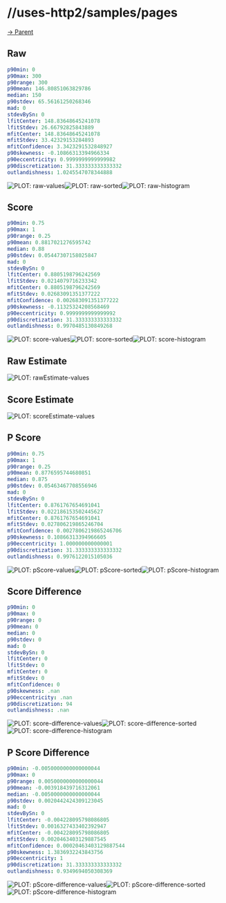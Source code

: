 
# //uses-http2/samples/pages

[→ Parent](../..)


## Raw


```yaml
p90min: 0
p90max: 300
p90range: 300
p90mean: 146.80851063829786
median: 150
p90stdev: 65.56161250268346
mad: 0
stdevBySn: 0
lfitCenter: 148.83648645241078
lfitStdev: 26.66792825843889
mfitCenter: 148.83648645241078
mfitStdev: 33.42329153284893
mfitConfidence: 3.3423291532848927
p90skewness: -0.10866313394966334
p90eccentricity: 0.9999999999999982
p90discretization: 31.333333333333332
outlandishness: 1.0245547078344888

```

![PLOT: raw-values](./raw/values.svg)![PLOT: raw-sorted](./raw/sorted.svg)![PLOT: raw-histogram](./raw/histogram.svg)
## Score


```yaml
p90min: 0.75
p90max: 1
p90range: 0.25
p90mean: 0.8817021276595742
median: 0.88
p90stdev: 0.05447307158025847
mad: 0
stdevBySn: 0
lfitCenter: 0.8805198796242569
lfitStdev: 0.0214079716233342
mfitCenter: 0.8805198796242569
mfitStdev: 0.02683091351377222
mfitConfidence: 0.002683091351377222
p90skewness: -0.11325324208568469
p90eccentricity: 0.9999999999999992
p90discretization: 31.333333333333332
outlandishness: 0.9970485130849268

```

![PLOT: score-values](./score/values.svg)![PLOT: score-sorted](./score/sorted.svg)![PLOT: score-histogram](./score/histogram.svg)
## Raw Estimate

![PLOT: rawEstimate-values](./rawEstimate/values.svg)
## Score Estimate

![PLOT: scoreEstimate-values](./scoreEstimate/values.svg)
## P Score


```yaml
p90min: 0.75
p90max: 1
p90range: 0.25
p90mean: 0.8776595744680851
median: 0.875
p90stdev: 0.05463467708556946
mad: 0
stdevBySn: 0
lfitCenter: 0.8761767654691041
lfitStdev: 0.022186153502445627
mfitCenter: 0.8761767654691041
mfitStdev: 0.027806219865246704
mfitConfidence: 0.0027806219865246706
p90skewness: 0.10866313394966605
p90eccentricity: 1.000000000000001
p90discretization: 31.333333333333332
outlandishness: 0.9976122015105036

```

![PLOT: pScore-values](./pScore/values.svg)![PLOT: pScore-sorted](./pScore/sorted.svg)![PLOT: pScore-histogram](./pScore/histogram.svg)
## Score Difference


```yaml
p90min: 0
p90max: 0
p90range: 0
p90mean: 0
median: 0
p90stdev: 0
mad: 0
stdevBySn: 0
lfitCenter: 0
lfitStdev: 0
mfitCenter: 0
mfitStdev: 0
mfitConfidence: 0
p90skewness: .nan
p90eccentricity: .nan
p90discretization: 94
outlandishness: .nan

```

![PLOT: score-difference-values](./score-difference/values.svg)![PLOT: score-difference-sorted](./score-difference/sorted.svg)![PLOT: score-difference-histogram](./score-difference/histogram.svg)
## P Score Difference


```yaml
p90min: -0.0050000000000000044
p90max: 0
p90range: 0.0050000000000000044
p90mean: -0.003918439716312061
median: -0.0050000000000000044
p90stdev: 0.0020442424309123045
mad: 0
stdevBySn: 0
lfitCenter: -0.004228095798086805
lfitStdev: 0.0016327433402392947
mfitCenter: -0.004228095798086805
mfitStdev: 0.0020463403129887545
mfitConfidence: 0.00020463403129887544
p90skewness: 1.3836932243843756
p90eccentricity: 1
p90discretization: 31.333333333333332
outlandishness: 0.9349694050308369

```

![PLOT: pScore-difference-values](./pScore-difference/values.svg)![PLOT: pScore-difference-sorted](./pScore-difference/sorted.svg)![PLOT: pScore-difference-histogram](./pScore-difference/histogram.svg)
